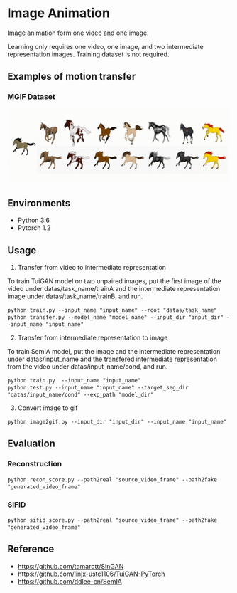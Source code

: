# Image Animation
Image animation form one video and one image.

Learning only requires one video, one image, and two intermediate representation images. Training dataset is not required.

## Examples of motion transfer
### MGIF Dataset
![Screenshot](example.gif)

## Environments
- Python 3.6
- Pytorch 1.2

## Usage
1. Transfer from video to intermediate representation

To train TuiGAN model on two unpaired images, put the first image of the video under datas/task_name/trainA and the intermediate representation image under datas/task_name/trainB, and run.
```
python train.py --input_name "input_name" --root "datas/task_name"
python transfer.py --model_name "model_name" --input_dir "input_dir" --input_name "input_name"
```

2. Transfer from intermediate representation to image

To train SemIA model, put the image and the intermediate representation under datas/input_name and the transfered intermediate representation from the video under datas/input_name/cond, and run.
```
python train.py  --input_name "input_name"
python test.py --input_name "input_name" --target_seg_dir "datas/input_name/cond" --exp_path "model_dir"
```

3. Convert image to gif
```
python image2gif.py --input_dir "input_dir" --input_name "input_name"
```

## Evaluation
### Reconstruction
```
python recon_score.py --path2real "source_video_frame" --path2fake "generated_video_frame"
```

### SIFID
```
python sifid_score.py --path2real "source_video_frame" --path2fake "generated_video_frame"
```

## Reference
- https://github.com/tamarott/SinGAN
- https://github.com/linjx-ustc1106/TuiGAN-PyTorch
- https://github.com/ddlee-cn/SemIA